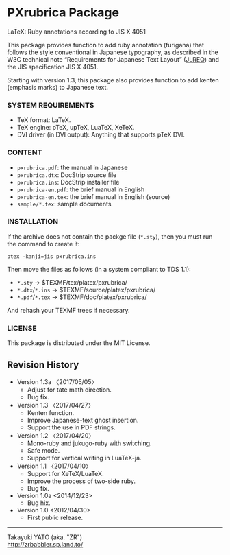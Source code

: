 PXrubrica Package
=================

LaTeX: Ruby annotations according to JIS X 4051

This package provides function to add ruby annotation (furigana) that
follows the style conventional in Japanese typography, as described in
the W3C technical note “Requirements for Japanese Text Layout” ([JLREQ])
and the JIS specification JIS X 4051.

Starting with version 1.3, this package also provides function to add
kenten (emphasis marks) to Japanese text.

[JLREQ]: <http://www.w3.org/TR/jlreq/>

### SYSTEM REQUIREMENTS

  * TeX format: LaTeX.
  * TeX engine: pTeX, upTeX, LuaTeX, XeTeX.
  * DVI driver (in DVI output): Anything that supports pTeX DVI.

### CONTENT

  * `pxrubrica.pdf`: the manual in Japanese
  * `pxrubrica.dtx`: DocStrip source file
  * `pxrubrica.ins`: DocStrip installer file
  * `pxrubrica-en.pdf`: the brief manual in English
  * `pxrubrica-en.tex`: the brief manual in English (source)
  * `sample/*.tex`: sample documents

### INSTALLATION

If the archive does not contain the packge file (`*.sty`), then you
must run the command to create it:

    ptex -kanji=jis pxrubrica.ins

Then move the files as follows (in a system compliant to TDS 1.1):

  - `*.sty`         → $TEXMF/tex/platex/pxrubrica/
  - `*.dtx`/`*.ins` → $TEXMF/source/platex/pxrubrica/
  - `*.pdf`/`*.tex` → $TEXMF/doc/platex/pxrubrica/

And rehash your TEXMF trees if necessary.

### LICENSE

This package is distributed under the MIT License.

Revision History
----------------

  * Version 1.3a 〈2017/05/05〉
      - Adjust for tate math direction.
      - Bug fix.
  * Version 1.3  〈2017/04/27〉
      - Kenten function.
      - Improve Japanese-text ghost insertion.
      - Support the use in PDF strings.
  * Version 1.2  〈2017/04/20〉
      - Mono-ruby and jukugo-ruby with switching.
      - Safe mode.
      - Support for vertical writing in LuaTeX-ja.
  * Version 1.1  〈2017/04/10〉
      - Support for XeTeX/LuaTeX.
      - Improve the process of two-side ruby.
      - Bug fix.
  * Version 1.0a <2014/12/23>
      - Bug hix.
  * Version 1.0  <2012/04/30>
      - First public release.

--------------------
Takayuki YATO (aka. "ZR")  
http://zrbabbler.sp.land.to/
